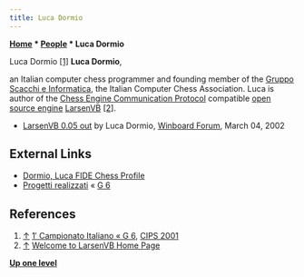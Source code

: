 ```yaml
---
title: Luca Dormio
---
```

**[Home](Home "Home") \* [People](People "People") \* Luca Dormio**



 [](File:LucaDormio.JPG) Luca Dormio <a id="cite-note-1" href="#cite-ref-1">[1]</a> 
**Luca Dormio**,  

an Italian computer chess programmer and founding member of the [Gruppo Scacchi e Informatica](G_6 "G 6"), the Italian Computer Chess Association. Luca is author of the [Chess Engine Communication Protocol](Chess_Engine_Communication_Protocol "Chess Engine Communication Protocol") compatible [open source engine](Category:Open_Source "Category:Open Source") [LarsenVB](LarsenVB "LarsenVB") <a id="cite-note-2" href="#cite-ref-2">[2]</a>. 






* [LarsenVB 0.05 out](http://www.open-aurec.com/wbforum/viewtopic.php?f=18&t=36319) by Luca Dormio, [Winboard Forum](Computer_Chess_Forums "Computer Chess Forums"), March 04, 2002


## External Links


* [Dormio, Luca FIDE Chess Profile](https://ratings.fide.com/card.phtml?event=810860)
* [Progetti realizzati](http://www.g-sei.org/progetti-realizzati/) « [G 6](G_6 "G 6")


## References


1. <a id="cite-ref-1" href="#cite-note-1">↑</a> [1′ Campionato Italiano « G 6](https://www.g-sei.org/partite-8/#!), [CIPS 2001](CIPS_2001 "CIPS 2001")
2. <a id="cite-ref-2" href="#cite-note-2">↑</a> [Welcome to LarsenVB Home Page](http://xoomer.alice.it/ludormio/index_e.htm)

**[Up one level](People "People")**







 
